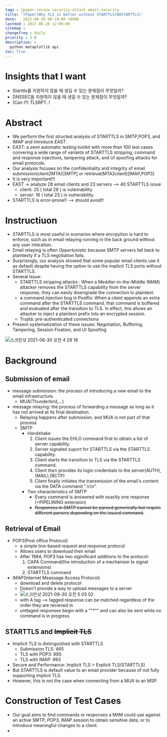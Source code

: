```yaml
---
tags : 🌟paper-review security-attack email-security
title: '[Paper]Why TLS is better without STARTTLS(NOSTARTTLS)'
date:   2021-08-26 00:19:00 +0900
lastmod : 2017-08-26 12:00:00
sitemap :
changefreq : daily
priority : 1.0
description: >
  python mataplotlib api
toc: True
---
```


# Insights that I want
* Starttls를 지원하지 않을 때 생길 수 있는 문제점이 무엇일까?
* DNSSEC을 지원하지 않을 때 생길 수 있는 문제점이 무엇일까?
* (Can I?) TLSRPT..!


# Abstract
* We perform the first structed analysis of STARTTLS in SMTP,POP3, and IMAP and introduce *EAST*.
* *EAST*: a semi automatic testing toolkit with more than 100 test cases convering a wide range of variants of STARTTLS stripping, command and response injections, tampering attack, and UI spoofing attacks for email protocols.
* Our analysis focuses on the confidentiality and integrity of email submission(client2MTA)[SMTP] or retrieval(MTA2client)[IMAP,POP3]
* It is very important!!!
* EAST -> analyze 28 email clients and 23 servers --> 40 STARTTLS issue
  * client: 25 ( total 28 ) is vulenrability
  * server: 16 ( total 23 ) is vulnerability
* STARTTLS is error-prone!! --> should avoid!!

# Instructiuon
* STARTTLS is most useful in scenarios where encrpytion is hard to enforce, such as in email relaying running in the back ground without any user interation.
* Email relaying  is often *Oppertunistic* because SMTP servers fall back to plaintexty if a TLS negotiation fails.
* Surprisingly, our analysis showed that some popular email clients use it as default despite having the option to use the implicit TLS ports without STARTTLS.
* Several Issue:
  * STARTTLS stripping attacks : When a Meddler-in-the-Middle (MitM) attacker removes the STARTTLS capability from the server response, they can easily downgrade the connection to plaintext.
  * a command injection bug in Postfix: When a client appends an extra command after the STARTTLS command, that command is buffered and evaluated after the transition to TLS. In effect, this allows an attacker to inject a plaintext prefix into an encrypted session.
  * Trojitá: pre-authenticated connections
* Present systematization of these issues: Negotiation, Buffering, Tampering, Session Fixation, and UI Spoofing

![스크린샷 2021-08-30 오전 4 28 18](https://user-images.githubusercontent.com/67637935/131263002-8607d502-6944-48bd-beda-d1a746271cf4.png)


# Background

## Submission of email
* message submission: the process of introducing a new email to the email infrastructure.
  * MUA(Thunderbird,...)
* message relaying:  the process of forwarding a message as long as it has not arrived at its final destination.
  * Relaying happens after submission, and MUA is not part of that process
  * SMTP
    * Handshake  
      1. Client issues the EHLO command first to obtain a list of server capability.
      2. Server signaled suport for STARTTLS via the STARTTLS capability.
      3. Client starts the transition to TLS via the STARTTLS command.
      4. Client then provides its login credentials to the server(AUTH),(MAIL),(RCTP)
      5. Client finally initiates the transmission of the email's content via the DATA command ".\r\n"
    * Two characteristics of SMTP
      * Every command is answered with exactly one response (+PIPELINING extension)
      * <s>Responses in SMTP cannot be parsed generically but require different parsers depending on the issued command.</s>

## Retrieval of Email
* POP3(Post office Protocol)
  * a simple line-based request and response protocol
  * Allows users to download their email
  * After 1984, POP3 has two siginificant additions to the protocol: 
    1. CAPA Command(the introduction of a mechanism to signal extensions) 
    2. STARTTLS command
* IMAP(Internet Meassage Access Protocol)
  * download and delete protocol
  * Doesn't provide a way to upload messages to a server  
  * ![스크린샷 2021-08-30 오전 5 03 02](https://user-images.githubusercontent.com/67637935/131263850-94dab289-8a06-4529-a2c8-26aa1c3ca000.png)
  * with A tag --> tagged response can be matched regardless of the order they are recieved in
  * unttaged responses begin with a ""*"" and can also be sent while no command is in progress

## STARTTLS and <s>Implicit TLS</s>
* Implicit TLS is distinguished with STARTTLS
  * Submission TLS: 465
  * TLS with POP3: 995
  * TLS with IMAP: 993
* Secure and Performance: Implicit TLS > Explicit TLS(STARTTLS)
* But STARTTLS is default value to an email provider because of not fully supporting implicit TLS.
* However, this is not the case when connecting from a MUA to an MSP.

# Construction of Test Cases
* Our goal aims to find commands or responses a MitM could use against an active SMTP, POP3, IMAP session to obtain sensitive data, or to introduce meaningful changes to a client.
* 













